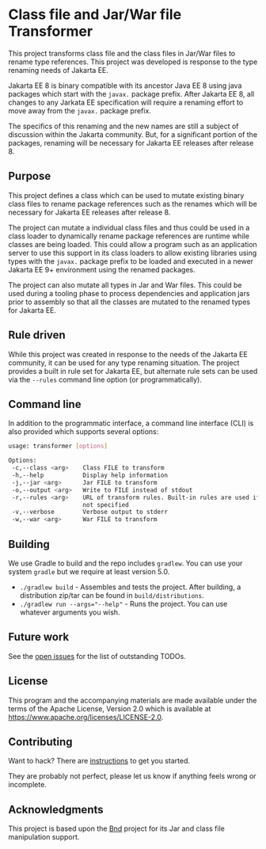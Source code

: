 # Class file and Jar/War file Transformer

This project transforms class file and the class files in Jar/War files to rename type references. This project was developed is response to the type renaming needs of Jakarta EE.

Jakarta EE 8 is binary compatible with its ancestor Java EE 8 using java packages which start with the `javax.` package prefix. After Jakarta EE 8, all changes to any Jarkata EE specification will require a renaming effort to move away from the `javax.` package prefix.

The specifics of this renaming and the new names are still a subject of discussion within the Jakarta community. But, for a significant portion of the packages, renaming will be necessary for Jakarta EE releases after release 8.

## Purpose

This project defines a class which can be used to mutate existing binary class files to rename package references such as the renames which will be necessary for Jakarta EE releases after release 8. 

The project can mutate a individual class files and thus could be used in a class loader to dynamically rename package references are runtime while classes are being loaded. This could allow a program such as an application server to use this support in its class loaders to allow existing libraries using types with the `javax.` package prefix to be loaded and executed in a newer Jakarta EE 9+ environment using the renamed packages.

The project can also mutate all types in Jar and War files. This could be used during a tooling phase to process dependencies and application jars prior to assembly so that all the classes are mutated to the renamed types for Jakarta EE.

## Rule driven

While this project was created in response to the needs of the Jakarta EE community, it can be used for any type renaming situation. The project provides a built in rule set for Jakarta EE, but alternate rule sets can be used via the `--rules` command line option (or programmatically).

## Command line

In addition to the programmatic interface, a command line interface (CLI) is also provided which supports several options:

```bash
usage: transformer [options]

Options:
 -c,--class <arg>    Class FILE to transform
 -h,--help           Display help information
 -j,--jar <arg>      Jar FILE to transform
 -o,--output <arg>   Write to FILE instead of stdout
 -r,--rules <arg>    URL of transform rules. Built-in rules are used if
                     not specified
 -v,--verbose        Verbose output to stderr
 -w,--war <arg>      War FILE to transform

```

## Building

We use Gradle to build and the repo includes `gradlew`.
You can use your system `gradle` but we require at least version 5.0.

- `./gradlew build` - Assembles and tests the project. After building, a distribution zip/tar can be found in `build/distributions`.
- `./gradlew run --args="--help"` - Runs the project. You can use whatever arguments you wish.

## Future work

See the [open issues](https://github.com/bjhargrave/transformer/issues) for the list of outstanding TODOs.

## License

This program and the accompanying materials are made available under the terms of the Apache License, Version 2.0 which is available at <https://www.apache.org/licenses/LICENSE-2.0>.

## Contributing

Want to hack? There are [instructions](CONTRIBUTING.md) to get you
started.

They are probably not perfect, please let us know if anything feels
wrong or incomplete.

## Acknowledgments

This project is based upon the [Bnd](https://github.com/bndtools/bnd) project for its Jar and class file manipulation support.
